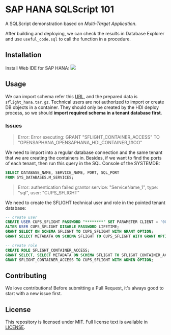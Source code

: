 # SAP HANA SQLScript 101
A SQLScript demonstration based on _Multi-Target Application_.

After building and deploying, we can check the results in Database Explorer and use `useful_code.sql` to call the function in a procedure.

## Installation
Install Web IDE for SAP HANA:
![](https://raw.githubusercontent.com/necusjz/p/master/SQLScript-101/00.png)

## Usage
We can import schema refer this [URL](https://blogs.sap.com/2018/12/18/howto-import-sflight-sample-data-into-sap-hana-from-a-local-computer/), and the prepared data is `sflight_hana.tar.gz`.
Technical users are not authorized to import or create DB objects in a container. They should only be created by the HDI deploy process, so we should **import required schema in a tenant database first**.

### Issues
> Error: Error executing: GRANT "SFLIGHT_CONTAINER_ACCESS" TO "OPENSAPHANA_OPENSAPHANA_HDI_CONTAINER_1#OO"

We need to import into a regular database connection and the same tenant that we are creating the containers in. Besides, if we want to find the ports of each tenant, then run this query in the SQL Console of the SYSTEMDB:
```sql
SELECT DATABASE_NAME, SERVICE_NAME, PORT, SQL_PORT
FROM SYS_DATABASES.M_SERVICES;
```

> Error: authentication failed grantor service: "ServiceName_1", type: "sql", user: "CUPS_SFLIGHT"

We need to create the SFLIGHT technical user and role in the pointed tenant database:
```sql
-- create user
CREATE USER CUPS_SFLIGHT PASSWORD "********" SET PARAMETER CLIENT = '001';
ALTER USER CUPS_SFLIGHT DISABLE PASSWORD LIFETIME;
GRANT SELECT ON SCHEMA SFLIGHT TO CUPS_SFLIGHT WITH GRANT OPTION;
GRANT SELECT METADATA ON SCHEMA SFLIGHT TO CUPS_SFLIGHT WITH GRANT OPTION;

-- create role
CREATE ROLE SFLIGHT_CONTAINER_ACCESS;
GRANT SELECT, SELECT METADATA ON SCHEMA SFLIGHT TO SFLIGHT_CONTAINER_ACCESS WITH GRANT OPTION;
GRANT SFLIGHT_CONTAINER_ACCESS TO CUPS_SFLIGHT WITH ADMIN OPTION;
```

## Contributing
We love contributions! Before submitting a Pull Request, it's always good to start with a new issue first.

## License
This repository is licensed under MIT. Full license text is available in [LICENSE](https://github.com/necusjz/SQLScript-101/blob/master/LICENSE).
